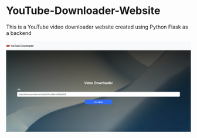 # YouTube-Downloader-Website
This is a YouTube video downloader website created using Python Flask as a backend

![image](static/images/image.png)
